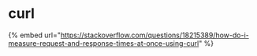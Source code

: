 # curl

{% embed url="https://stackoverflow.com/questions/18215389/how-do-i-measure-request-and-response-times-at-once-using-curl" %}



